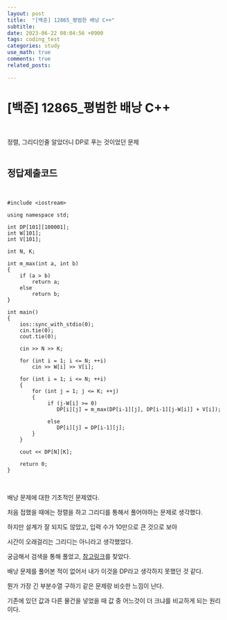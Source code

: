 ```yaml
---
layout: post
title:  "[백준] 12865_평범한 배낭 C++"
subtitle:   
date: 2023-06-22 08:04:56 +0900
tags: coding_test
categories: study
use_math: true
comments: true
related_posts:

---
```


# [백준] 12865_평범한 배낭 C++<br/>
<br/>

정렬, 그리디인줄 알았더니 DP로 푸는 것이었던 문제<br/>
<br/>

## 정답제출코드<br/>
<br/>

```
#include <iostream>

using namespace std;

int DP[101][100001];
int W[101];
int V[101];

int N, K;

int m_max(int a, int b)
{
    if (a > b)
        return a;
    else
        return b;
}

int main()
{
    ios::sync_with_stdio(0);
    cin.tie(0);
    cout.tie(0);

    cin >> N >> K;

    for (int i = 1; i <= N; ++i)
        cin >> W[i] >> V[i];
    
    for (int i = 1; i <= N; ++i)
    {
        for (int j = 1; j <= K; ++j)
        {
             if (j-W[i] >= 0)
                DP[i][j] = m_max(DP[i-1][j], DP[i-1][j-W[i]] + V[i]);
			 
             else
                DP[i][j] = DP[i-1][j];
        }
    }

    cout << DP[N][K];

    return 0;
}
```
<br/>

배낭 문제에 대한 기초적인 문제였다.<br/>

처음 접했을 때에는 정렬을 하고 그리디를 통해서 풀어야하는 문제로 생각했다.<br/>

하지만 설계가 잘 되지도 않았고, 입력 수가 10만으로 큰 것으로 보아<br/>

시간이 오래걸리는 그리디는 아니라고 생각했었다.<br/>

궁금해서 검색을 통해 풀었고, [참고링크](https://cocoon1787.tistory.com/206)를 찾았다.<br/>

배낭 문제를 풀어본 적이 없어서 내가 이것을 DP라고 생각하지 못했던 것 같다.<br/>

뭔가 가장 긴 부분수열 구하기 같은 문제랑 비슷한 느낌이 난다.<br/>

기존에 있던 값과 다른 물건을 넣었을 때 값 중 어느것이 더 크냐를 비교하게 되는 원리이다.<br/>